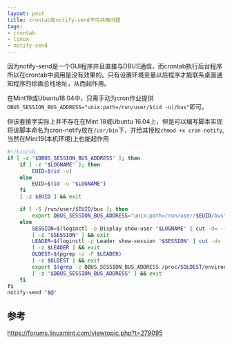 ```yaml
---
layout: post
title: crontab和notify-send不可共用问题
tags: 
- crontab
- linux
- notify-send
---
```


<!--more-->

因为notify-send是一个GUI程序并且直接与DBUS通信，而crontab执行后台程序所以在crontab中调用是没有效果的。只有设置环境变量以后程序才能联系桌面通知程序的绘画总线地址，从而起作用。

在Mint19或Ubuntu18.04中，只需手动为cron作业提供`DBUS_SESSION_BUS_ADDRESS="unix:path=/run/user/$(id -u)/bus"`即可。

但该套接字实际上并不存在在Mint 18或Ubuntu 16.04上，但是可以编写脚本实现  
将该脚本命名为cron-notify放在`/usr/bin`下，并给其授权`chmod +x cron-notify`, 当然在Mint19(本机环境)上也能起作用  

```bash
#!/bin/sh
if [ -z "$DBUS_SESSION_BUS_ADDRESS" ]; then 
    if [ -z "$LOGNAME" ]; then
        EUID=$(id -u)
    else
        EUID=$(id -u "$LOGNAME")
    fi
    [ -z $EUID ] && exit

    if [ -S /run/user/$EUID/bus ]; then
        export DBUS_SESSION_BUS_ADDRESS="unix:path=/run/user/$EUID/bus"
    else
        SESSION=$(loginctl -p Display show-user "$LOGNAME" | cut -d= -f2)
        [ -z "$SESSION" ] && exit
        LEADER=$(loginctl -p Leader show-session "$SESSION" | cut -d= -f2)
        [ -z $LEADER ] && exit
        OLDEST=$(pgrep -o -P $LEADER)
        [ -z $OLDEST ] && exit
        export $(grep -z DBUS_SESSION_BUS_ADDRESS /proc/$OLDEST/environ)
        [ -z "$DBUS_SESSION_BUS_ADDRESS" ] && exit
    fi
fi
notify-send "$@"
```

## 参考

<https://forums.linuxmint.com/viewtopic.php?t=279095>